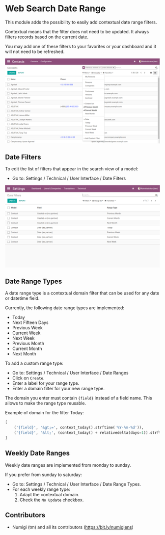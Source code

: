 # Web Search Date Range

This module adds the possibility to easily add contextual date range filters.

Contextual means that the filter does not need to be updated.
It always filters records based on the current date.

You may add one of these filters to your favorites or your dashboard and it will not need to be refreshed.

![List View](static/description/partner_list.png?raw=true)

## Date Filters

To edit the list of filters that appear in the search view of a model:

* Go to: Settings / Technical / User Interface / Date Filters

![Date Filters](static/description/date_filters.png?raw=true)

## Date Range Types

A date range type is a contextual domain filter that can be used for any date or datetime field.

Currently, the following date range types are implemented:

* Today
* Next Fifteen Days
* Previous Week
* Current Week
* Next Week
* Previous Month
* Current Month
* Next Month

To add a custom range type:

* Go to: Settings / Technical / User Interface / Date Ranges
* Click on `Create`.
* Enter a label for your range type.
* Enter a domain filter for your new range type.

The domain you enter must contain `{field}` instead of a field name.
This allows to make the range type reusable.

Example of domain for the filter Today:
```python
[
    ('{field}', '&gt;=', context_today().strftime('%Y-%m-%d')),
    ('{field}', '&lt;', (context_today() + relativedelta(days=1)).strftime('%Y-%m-%d')),
]
```

## Weekly Date Ranges

Weekly date ranges are implemented from monday to sunday.

If you prefer from sunday to saturday:

* Go to: Settings / Technical / User Interface / Date Range Types.
* For each weekly range type:
	1. Adapt the contextual domain.
	3. Check the `No Update` checkbox.

Contributors
------------
* Numigi (tm) and all its contributors (https://bit.ly/numigiens)

